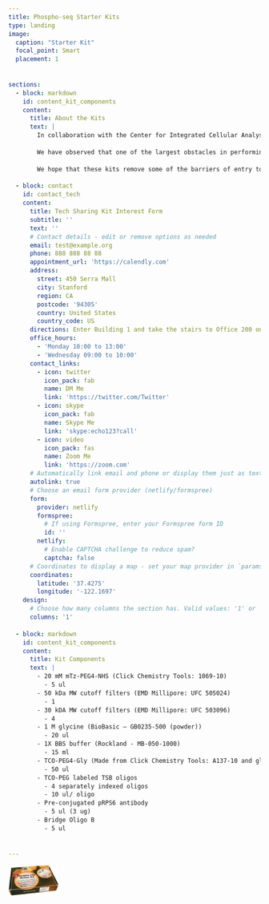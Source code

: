 ```yaml
---
title: Phospho-seq Starter Kits
type: landing
image: 
  caption: "Starter Kit"
  focal_point: Smart
  placement: 1


sections:
  - block: markdown
    id: content_kit_components
    content:
      title: About the Kits
      text: |
        In collaboration with the Center for Integrated Cellular Analysis (link: https://www.multimodalintegration.org/). We are happy to offer Phospho-seq Starter Kits to make it easier for users to try Phospho-seq out for themselves! If you are interested in receiving a kit, please fill out this form. We’ll follow up by e-mail with a standard Material Transfer Agreement and request for a FedEx account number.
        
        We have observed that one of the largest obstacles in performing antibody-based single-cell protein profiling including ASAP-seq (link), inCITE-seq (link), NEAT-seq (link), QURIE-seq (link) and others is the limited commercial availability of pre-conjugated antibodies, especially for intracellular proteins. For Phospho-seq we adapted an already established click-chemistry-based DNA-antibody conjugation method (link to Van Buggenum) to create large panels of custom conjugated antibodies. In this Phospho-seq starter kit, we provide the material to conjugate up to four antibodies of the user’s choice with four separately indexed labeled TSB DNA oligos as well as a pre-conjugated control antibody for phospho-RPS6. We also provide a bridge oligo for use in the 10X scATAC-seq and scMultiome kits for antibody capture.

        We hope that these kits remove some of the barriers of entry to using this technology and are excited to see what users do with them!

  - block: contact
    id: contact_tech
    content:
      title: Tech Sharing Kit Interest Form
      subtitle: ''
      text: ''
      # Contact details - edit or remove options as needed
      email: test@example.org
      phone: 888 888 88 88
      appointment_url: 'https://calendly.com'
      address:
        street: 450 Serra Mall
        city: Stanford
        region: CA
        postcode: '94305'
        country: United States
        country_code: US
      directions: Enter Building 1 and take the stairs to Office 200 on Floor 2
      office_hours:
        - 'Monday 10:00 to 13:00'
        - 'Wednesday 09:00 to 10:00'
      contact_links:
        - icon: twitter
          icon_pack: fab
          name: DM Me
          link: 'https://twitter.com/Twitter'
        - icon: skype
          icon_pack: fab
          name: Skype Me
          link: 'skype:echo123?call'
        - icon: video
          icon_pack: fas
          name: Zoom Me
          link: 'https://zoom.com'
      # Automatically link email and phone or display them just as text?
      autolink: true
      # Choose an email form provider (netlify/formspree)
      form:
        provider: netlify
        formspree:
          # If using Formspree, enter your Formspree form ID
          id: ''
        netlify:
          # Enable CAPTCHA challenge to reduce spam?
          captcha: false
      # Coordinates to display a map - set your map provider in `params.yaml`
      coordinates:
        latitude: '37.4275'
        longitude: '-122.1697'
    design:
      # Choose how many columns the section has. Valid values: '1' or '2'.
      columns: '1'

  - block: markdown
    id: content_kit_components
    content:
      title: Kit Components
      text: |
        - 20 mM mTz-PEG4-NHS (Click Chemistry Tools: 1069-10)
          - 5 ul 
        - 50 kDa MW cutoff filters (EMD Millipore: UFC 505024)
          - 1
        - 30 kDA MW cutoff filters (EMD Millipore: UFC 503096)
          - 4
        - 1 M glycine (BioBasic – GB0235-500 (powder))
          - 20 ul
        - 1X BBS buffer (Rockland - MB-050-1000)
          - 15 ml
        - TCO-PEG4-Gly (Made from Click Chemistry Tools: A137-10 and glycine)
          - 50 ul
        - TCO-PEG labeled TSB oligos
          - 4 separately indexed oligos
          - 10 ul/ oligo
        - Pre-conjugated pRPS6 antibody
          - 5 ul (3 ug)
        - Bridge Oligo B
          - 5 ul


---
```


<img src="featured.png" alt="kit" width="100"/>


